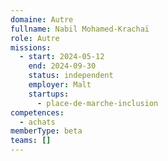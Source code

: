 ```yaml
---
domaine: Autre
fullname: Nabil Mohamed-Krachaï
role: Autre
missions:
  - start: 2024-05-12
    end: 2024-09-30
    status: independent
    employer: Malt
    startups:
      - place-de-marche-inclusion
competences:
  - achats
memberType: beta
teams: []
---
```

